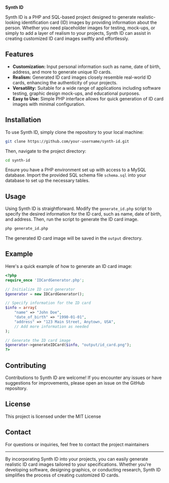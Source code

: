 <b>Synth ID</b>

Synth ID is a PHP and SQL-based project designed to generate realistic-looking identification card (ID) images by providing information about the person. Whether you need placeholder images for testing, mock-ups, or simply to add a layer of realism to your projects, Synth ID can assist in creating customized ID card images swiftly and effortlessly.

## Features

- **Customization:** Input personal information such as name, date of birth, address, and more to generate unique ID cards.
- **Realism:** Generated ID card images closely resemble real-world ID cards, enhancing the authenticity of your projects.
- **Versatility:** Suitable for a wide range of applications including software testing, graphic design mock-ups, and educational purposes.
- **Easy to Use:** Simple PHP interface allows for quick generation of ID card images with minimal configuration.

## Installation

To use Synth ID, simply clone the repository to your local machine:

```bash
git clone https://github.com/your-username/synth-id.git
```

Then, navigate to the project directory:

```bash
cd synth-id
```

Ensure you have a PHP environment set up with access to a MySQL database. Import the provided SQL schema file `schema.sql` into your database to set up the necessary tables.

## Usage

Using Synth ID is straightforward. Modify the `generate_id.php` script to specify the desired information for the ID card, such as name, date of birth, and address. Then, run the script to generate the ID card image.

```bash
php generate_id.php
```

The generated ID card image will be saved in the `output` directory.

## Example

Here's a quick example of how to generate an ID card image:

```php
<?php
require_once 'IDCardGenerator.php';

// Initialize ID card generator
$generator = new IDCardGenerator();

// Specify information for the ID card
$info = array(
    "name" => "John Doe",
    "date_of_birth" => "1990-01-01",
    "address" => "123 Main Street, Anytown, USA",
    // Add more information as needed
);

// Generate the ID card image
$generator->generateIDCard($info, "output/id_card.png");
?>
```

## Contributing

Contributions to Synth ID are welcome! If you encounter any issues or have suggestions for improvements, please open an issue on the GitHub repository.

## License

This project is licensed under the MIT License


## Contact

For questions or inquiries, feel free to contact the project maintainers


---

By incorporating Synth ID into your projects, you can easily generate realistic ID card images tailored to your specifications. Whether you're developing software, designing graphics, or conducting research, Synth ID simplifies the process of creating customized ID cards.

